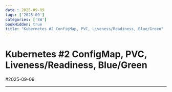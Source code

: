 ```yaml
---
date : 2025-09-09
tags: ['2025-09']
categories: ['SW']
bookHidden: true
title: "Kubernetes #2 ConfigMap, PVC, Liveness/Readiness, Blue/Green"
---
```


# Kubernetes #2 ConfigMap, PVC, Liveness/Readiness, Blue/Green

#2025-09-09

---